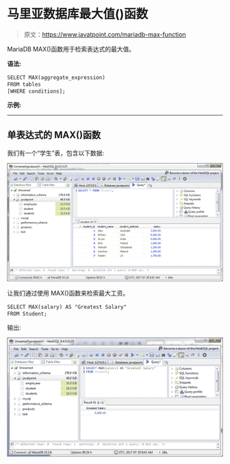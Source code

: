 # 马里亚数据库最大值()函数

> 原文：<https://www.javatpoint.com/mariadb-max-function>

MariaDB MAX()函数用于检索表达式的最大值。

**语法:**

```
SELECT MAX(aggregate_expression)
FROM tables
[WHERE conditions]; 

```

**示例:**

* * *

## 单表达式的 MAX()函数

我们有一个“学生”表，包含以下数据:

![MariaDB Max function 1](img/0f625a33aad97ade0f30cf6ff8e60544.png)

让我们通过使用 MAX()函数来检索最大工资。

```
SELECT MAX(salary) AS "Greatest Salary"
FROM Student; 

```

输出:

![MariaDB Max function 2](img/b8c98967457fd8ae595adabe78d65771.png)